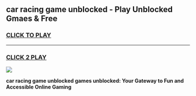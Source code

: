 
## car racing game unblocked - Play Unblocked Gmaes & Free
<h3>
<a href="https://news.freeplayer.one?title=car_racing_game_unblocked&ref=23F">CLICK TO PLAY</a></h3>
<hr>

<h3>
<a href="https://news.freeplayer.one?title=car_racing_game_unblocked&ref=23F">CLICK 2 PLAY</a>
  
</h3>

<a href="https://news.freeplayer.one?title=car_racing_game_unblocked&ref=23F/"><img src="https://clearcache.store/games.png"></a>


**car racing game unblocked games unblocked: Your Gateway to Fun and Accessible Online Gaming**
